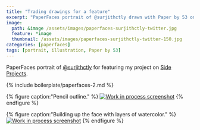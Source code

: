 ```yaml
---
title: "Trading drawings for a feature"
excerpt: "PaperFaces portrait of @surjithctly drawn with Paper by 53 on an iPad."
image: 
  path: &image /assets/images/paperfaces-surjithctly-twitter.jpg 
  feature: *image
  thumbnail: /assets/images/paperfaces-surjithctly-twitter-150.jpg
categories: [paperfaces]
tags: [portrait, illustration, Paper by 53]
---
```


PaperFaces portrait of [@surjithctly](https://twitter.com/surjithctly) for featuring my project on [Side Projects](http://sideprojects.web3canvas.com/post/55332574657/paperfaces-project-an-experiment-in-humanizing).

{% include boilerplate/paperfaces-2.md %}

{% figure caption:"Pencil outline." %}
[![Work in process screenshot](/assets/images/paperfaces-surjithctly-process-1-600.jpg)](/assets/images/paperfaces-surjithctly-process-1-lg.jpg)
{% endfigure %}

{% figure caption:"Building up the face with layers of watercolor." %}
[![Work in process screenshot](/assets/images/paperfaces-surjithctly-process-2-600.jpg)](/assets/images/paperfaces-surjithctly-process-2-lg.jpg)
{% endfigure %}

